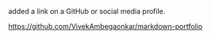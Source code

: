 added a link on a GitHub or social media profile.

https://github.com/VivekAmbegaonkar/markdown-portfolio 
